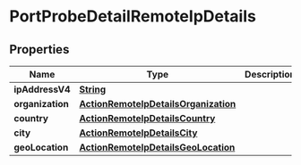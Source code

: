 

# PortProbeDetailRemoteIpDetails


## Properties

| Name | Type | Description | Notes |
|------------ | ------------- | ------------- | -------------|
|**ipAddressV4** | [**String**](String.md) |  |  [optional] |
|**organization** | [**ActionRemoteIpDetailsOrganization**](ActionRemoteIpDetailsOrganization.md) |  |  [optional] |
|**country** | [**ActionRemoteIpDetailsCountry**](ActionRemoteIpDetailsCountry.md) |  |  [optional] |
|**city** | [**ActionRemoteIpDetailsCity**](ActionRemoteIpDetailsCity.md) |  |  [optional] |
|**geoLocation** | [**ActionRemoteIpDetailsGeoLocation**](ActionRemoteIpDetailsGeoLocation.md) |  |  [optional] |



